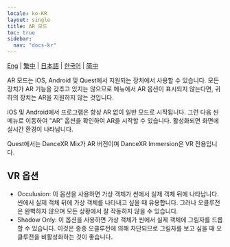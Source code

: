 ```yaml
---
locale: ko-KR
layout: single
title: AR 모드
toc: true
sidebar:
  nav: "docs-kr"
---
```

[Eng](/dancexr/features/ar_mode) | [繁中](/tw/dancexr/features/ar_mode) | [日本語](/jp/dancexr/features/ar_mode) | [한국어](/kr/dancexr/features/ar_mode) | [简中](/zh/dancexr/features/ar_mode)

AR 모드는 iOS, Android 및 Quest에서 지원되는 장치에서 사용할 수 있습니다. 모든 장치가 AR 기능을 갖추고 있지는 않으므로 메뉴에서 AR 옵션이 표시되지 않는다면, 귀하의 장치는 AR을 지원하지 않는 것입니다.

iOS 및 Android에서 프로그램은 항상 AR 없이 일반 모드로 시작됩니다. 그런 다음 씬 메뉴로 이동하여 "AR" 옵션을 확인하여 AR을 시작할 수 있습니다. 활성화되면 화면에 실시간 환경이 나타납니다.

Quest에서는 DanceXR Mix가 AR 버전이며 DanceXR Immersion은 VR 전용입니다.

## VR 옵션
* Occulusion: 이 옵션을 사용하면 가상 객체가 씬에서 실제 객체 뒤에 나타납니다. 씬에서 실제 객체 뒤에 가상 객체를 나타내고 싶을 때 유용합니다. 그러나 오클루전은 완벽하지 않으며 모든 상황에서 잘 작동하지 않을 수 있습니다.
* Shadow Only: 이 옵션을 사용하면 가상 객체가 씬에서 실제 객체에 그림자를 드롭할 수 있습니다. 이것은 종종 오클루전에 의해 차단되므로 그림자를 보고 싶을 때 오클루전을 비활성화하는 것이 좋습니다.
